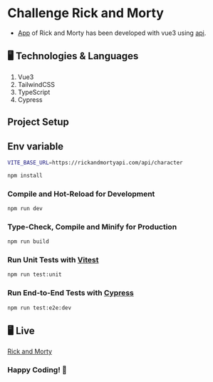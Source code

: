 # Challenge Rick and Morty

-  [App](https://google.com) of Rick and Morty has been developed with vue3 using [api](https://rickandmortyapi.com/api/character).


## 🖥 Technologies & Languages

1. Vue3
2. TailwindCSS
3. TypeScript
4. Cypress

## Project Setup

## Env variable

```sh
VITE_BASE_URL=https://rickandmortyapi.com/api/character
```

```sh
npm install
```

### Compile and Hot-Reload for Development

```sh
npm run dev
```

### Type-Check, Compile and Minify for Production

```sh
npm run build
```

### Run Unit Tests with [Vitest](https://vitest.dev/)

```sh
npm run test:unit
```

### Run End-to-End Tests with [Cypress](https://www.cypress.io/)

```sh
npm run test:e2e:dev
```

## 🖥  Live
[Rick and Morty](https://retorickandmorty.netlify.app/)

### Happy Coding! 🚀